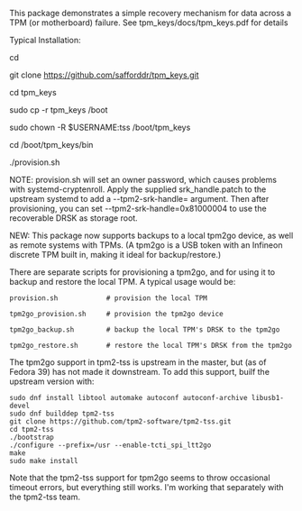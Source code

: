 This package demonstrates a simple recovery mechanism for data across a 
TPM (or motherboard) failure. See tpm_keys/docs/tpm_keys.pdf for details

Typical Installation:

cd

git clone https://github.com/safforddr/tpm_keys.git

cd tpm_keys

sudo cp -r tpm_keys /boot

sudo chown -R $USERNAME:tss /boot/tpm_keys

cd /boot/tpm_keys/bin

./provision.sh

NOTE: provision.sh will set an owner password, which causes problems
with systemd-cryptenroll. Apply the supplied srk_handle.patch to
the upstream systemd to add a --tpm2-srk-handle= argument. Then
after provisioning, you can set --tpm2-srk-handle=0x81000004 to
use the recoverable DRSK as storage root.

NEW: This package now supports backups to a local tpm2go device,
as well as remote systems with TPMs. (A tpm2go is a USB token with
an Infineon discrete TPM built in, making it ideal for backup/restore.)

There are separate scripts for provisioning a tpm2go, and for using it 
to backup and restore the local TPM. A typical usage would be:

    provision.sh            # provision the local TPM
    
    tpm2go_provision.sh     # provision the tpm2go device

    tpm2go_backup.sh        # backup the local TPM's DRSK to the tpm2go
    
    tpm2go_restore.sh       # restore the local TPM's DRSK from the tpm2go
    
The tpm2go support in tpm2-tss is upstream in the master, but (as of Fedora 39)
has not made it downstream. To add this support, builf the upstream version with:

    sudo dnf install libtool automake autoconf autoconf-archive libusb1-devel
    sudo dnf builddep tpm2-tss
    git clone https://github.com/tpm2-software/tpm2-tss.git
    cd tpm2-tss
    ./bootstrap
    ./configure --prefix=/usr --enable-tcti_spi_ltt2go
    make
    sudo make install

Note that the tpm2-tss support for tpm2go seems to throw occasional timeout errors, 
but everything still works. I'm working that separately with the tpm2-tss team.
